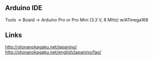 ## Arduino IDE

Tools → Board → Arduino Pro or Pro Mini (3.3 V, 8 MHz) w/ATmega168

## Links

http://otonanokagaku.net/japanino/
http://otonanokagaku.net/english/japanino/faq/

